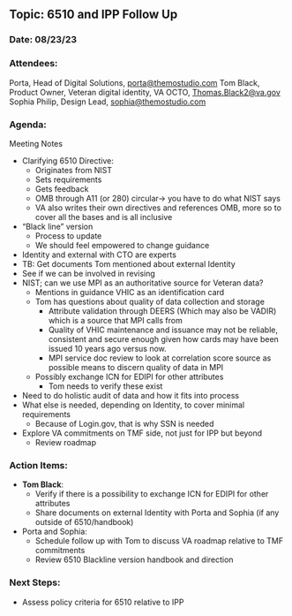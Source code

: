 ## Topic: 6510 and IPP Follow Up
### Date: 08/23/23
### Attendees:
Porta, Head of Digital Solutions, porta@themostudio.com
Tom Black, Product Owner, Veteran digital identity, VA OCTO, Thomas.Black2@va.gov
Sophia Philip, Design Lead, sophia@themostudio.com

### Agenda: 
Meeting Notes
- Clarifying 6510 Directive:
  - Originates from NIST
  - Sets requirements
  - Gets feedback
  - OMB through A11 (or 280) circular-> you have to do what NIST says
  - VA also writes their own directives and references OMB, more so to cover all the bases and is all inclusive
- “Black line” version
  - Process to update
  - We should feel empowered to change guidance
- Identity and external with CTO are experts
- TB: Get documents Tom mentioned about external Identity
- See if we can be involved in revising
- NIST; can we use MPI as an authoritative source for Veteran data?
  - Mentions in guidance VHIC as an identification card 
  - Tom has questions about quality of data collection and storage
    - Attribute validation through DEERS (Which may also be VADIR) which is a source that MPI calls from
    - Quality of VHIC maintenance and issuance may not be reliable, consistent and secure enough given how cards may have been issued 10 years ago versus now. 
    - MPI service doc review to look at correlation score source as possible means to discern quality of data in MPI
  - Possibly exchange ICN for EDIPI for other attributes
    - Tom needs to verify these exist
- Need to do holistic audit of data and how it fits into process
- What else is needed, depending on Identity, to cover minimal requirements
  - Because of Login.gov, that is why SSN is needed
- Explore VA commitments on TMF side, not just for IPP but beyond
  - Review roadmap

### Action Items:
- **Tom Black**:
  - Verify if there is a possibility to exchange ICN for EDIPI for other attributes
  - Share documents on external Identity with Porta and Sophia (if any outside of 6510/handbook)
- Porta and Sophia:
  - Schedule follow up with Tom to discuss VA roadmap relative to TMF commitments
  - Review 6510 Blackline version handbook and direction

### Next Steps:
- Assess policy criteria for 6510 relative to IPP
